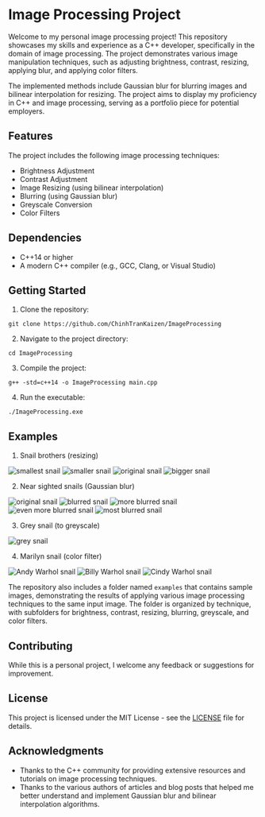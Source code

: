 # Image Processing Project

Welcome to my personal image processing project! This repository showcases my skills and experience as a C++ developer, specifically in the domain of image processing. The project demonstrates various image manipulation techniques, such as adjusting brightness, contrast, resizing, applying blur, and applying color filters.

The implemented methods include Gaussian blur for blurring images and bilinear interpolation for resizing. The project aims to display my proficiency in C++ and image processing, serving as a portfolio piece for potential employers.

## Features

The project includes the following image processing techniques:

- Brightness Adjustment
- Contrast Adjustment
- Image Resizing (using bilinear interpolation)
- Blurring (using Gaussian blur)
- Greyscale Conversion
- Color Filters

## Dependencies

- C++14 or higher
- A modern C++ compiler (e.g., GCC, Clang, or Visual Studio)

## Getting Started

1. Clone the repository:

```
git clone https://github.com/ChinhTranKaizen/ImageProcessing
```

2. Navigate to the project directory:

```
cd ImageProcessing
```

3. Compile the project:

```
g++ -std=c++14 -o ImageProcessing main.cpp
```

4. Run the executable:

```
./ImageProcessing.exe
```

## Examples
1. Snail brothers (resizing)

![smallest snail](./Examples/resize/smallestSnail.bmp)
![smaller snail](./Examples/resize/smallerSnail.bmp)
![original snail](./snail.bmp)
![bigger snail](./Examples/resize/biggerSnail.bmp)

2. Near sighted snails (Gaussian blur)

![original snail](./snail.bmp)
![blurred snail](./Examples/blurring/blurredSnail.bmp)
![more blurred snail](./Examples/blurring/moreblurredSnail.bmp)
![even more blurred snail](./Examples/blurring/evenmoreblurredSnail.bmp)
![most blurred snail](./Examples/blurring/mostblurredSnail.bmp)

3. Grey snail (to greyscale)

![grey snail](./Examples/greyscale/greySnail.bmp)

4. Marilyn snail (color filter)

![Andy Warhol snail](./Examples/colorFilter/artsySnail1.bmp)
![Billy Warhol snail](./Examples/colorFilter/artsySnail2.bmp)
![Cindy Warhol snail](./Examples/colorFilter/artsySnail5.bmp)

The repository also includes a folder named `examples` that contains sample images, demonstrating the results of applying various image processing techniques to the same input image. The folder is organized by technique, with subfolders for brightness, contrast, resizing, blurring, greyscale, and color filters.

## Contributing

While this is a personal project, I welcome any feedback or suggestions for improvement.

## License

This project is licensed under the MIT License - see the [LICENSE](./LICENSE.md) file for details.

## Acknowledgments

- Thanks to the C++ community for providing extensive resources and tutorials on image processing techniques.
- Thanks to the various authors of articles and blog posts that helped me better understand and implement Gaussian blur and bilinear interpolation algorithms.
